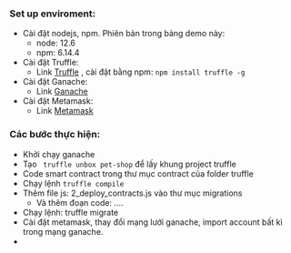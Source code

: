 ### Set up enviroment:

- Cài đặt nodejs, npm. Phiên bản trong bảng demo này: 
  - node: 12.6
  - npm: 6.14.4
- Cài đặt Truffle:
  - Link [Truffle](https://www.trufflesuite.com/truffle) , cài đặt bằng npm: ``npm install truffle -g``
- Cài đặt Ganache:
  - Link [Ganache](https://www.trufflesuite.com/ganache)
- Cài đặt Metamask:
  - Link [Metamask](https://metamask.io/)

### Các bước thực hiện:

- Khởi chạy ganache
- Tạo `` truffle unbox pet-shop`` để lấy khung project truffle
- Code smart contract trong thư mục contract của folder truffle
- Chạy lệnh ``truffle compile``
- Thêm file js: 2_deploy_contracts.js vào thư mục migrations
  - Và thêm đoạn code:  ....
- Chạy lệnh: truffle migrate
- Cài đặt metamask, thay đổi mạng lưới ganache, import account bất kì trong mạng ganache.
- 